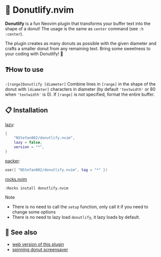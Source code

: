 # 🍩 Donutlify.nvim

**Donutlify** is a fun Neovim plugin that transforms your buffer text into the
shape of a donut! The usage is the same as `center` command (see `:h
:center`).

The plugin creates as many donuts as possible with the given diameter and
crafts a smaller donut from any remaining text. Bring some sweetness to your
coding with Donutlify! 🍩

## ❓How to use

`:[range]Donutlify [diameter]`
Combine lines in `[range]` in the shape of the donut with `[diameter]`
characters in diameter (by default `'textwidth'` or 80 when `'textwidth'` is 0).
If `[range]` is not specified, format the entire buffer.

## 📋 Installation

[lazy](https://github.com/folke/lazy.nvim):

```lua
{
    "NStefan002/donutlify.nvim",
    lazy = false,
    version = "*",
}
```

[packer](https://github.com/wbthomason/packer.nvim):

```lua
use({ "NStefan002/donutlify.nvim", tag = "*" })
```

[rocks.nvim](https://github.com/nvim-neorocks/rocks.nvim)

`:Rocks install donutlify.nvim`

> [!NOTE]
>
> - There is no need to call the `setup` function, only call it if you
>         need to change some options
> - There is no need to lazy load `donutlify`, it lazy loads by default.

## 👀 See also

- [web version of this plugin](https://nstefan002.github.io/donutlify/)
- [spinning donut screensaver](https://github.com/NStefan002/donut.nvim)
